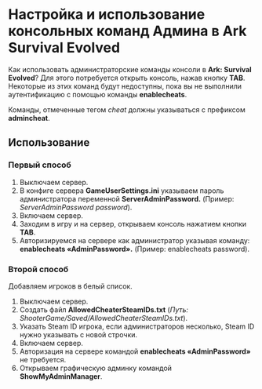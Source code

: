 
# Настройка и использование консольных команд Админа в Ark Survival Evolved

Как использовать администраторские команды консоли в  **Ark: Survival Evolved**? Для этого потребуется открыть консоль, нажав кнопку **TAB**.  
Некоторые из этих команд будут недоступны, пока вы не выполнили аутентификацию с помощью команды **enablecheats**.

Команды, отмеченные тегом _cheat_ должны указываться с префиксом **admincheat**.

## Использование

### Первый способ

1.  Выключаем сервер.
2.  В конфиге сервера **GameUserSettings.ini** указываем пароль администратора переменной **ServerAdminPassword.** (Пример:  _ServerAdminPassword password_).
3.  Включаем сервер.
4.  Заходим в игру и на сервер, открываем консоль нажатием кнопки **TAB**.
5.  Авторизируемся на сервере как администратор указывая команду: **enablecheats «AdminPassword».** (Пример: enablecheats password).

### Второй способ

   Добавляем игроков в белый список.

1.  Выключаем сервер.
2.  Создать файл **AllowedCheaterSteamIDs.txt** (_Путь: ShooterGame/Saved/AllowedCheaterSteamIDs.txt_).
3.  Указать Steam ID игрока, если администраторов несколько, Steam ID нужно указывать с новой строчки.
4.  Включаем сервер.
5.  Авторизация на сервере командой **enablecheats «AdminPassword»** не требуется.
6.  Открываем графическую админку командой **ShowMyAdminManager**.